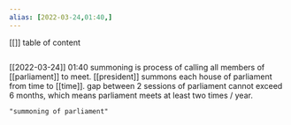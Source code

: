 ```yaml
---
alias: [2022-03-24,01:40,]
---
```

[[]]
table of content
```toc
```

[[2022-03-24]] 01:40
summoning is process of calling all members of [[parliament]] to meet.
[[president]] summons each house of parliament from time to [[time]].
gap between 2 sessions of parliament cannot exceed 6 months, which means parliament meets at least two times / year.
```query
"summoning of parliament"
```